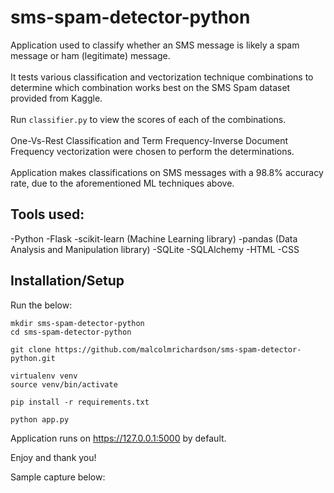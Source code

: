 # sms-spam-detector-python
Application used to classify whether an SMS message is likely a spam message or ham (legitimate) message.<br><br>
It tests various classification and vectorization technique combinations to determine which combination works best on the SMS Spam dataset provided from Kaggle.
<br><br>
Run `classifier.py` to view the scores of each of the combinations.
<br><br>
One-Vs-Rest Classification and  Term Frequency-Inverse Document Frequency vectorization were chosen to perform the determinations.
<br><br>
Application makes classifications on SMS messages with a 98.8% accuracy rate, due to the aforementioned ML techniques above.

## Tools used:
-Python
-Flask
-scikit-learn (Machine Learning library)
-pandas (Data Analysis and Manipulation library)
-SQLite
-SQLAlchemy
-HTML
-CSS

## Installation/Setup

Run the below:

```
mkdir sms-spam-detector-python
cd sms-spam-detector-python

git clone https://github.com/malcolmrichardson/sms-spam-detector-python.git

virtualenv venv
source venv/bin/activate

pip install -r requirements.txt

python app.py
```

Application runs on https://127.0.0.1:5000 by default.

Enjoy and thank you!

Sample capture below:
<br><br><br>


